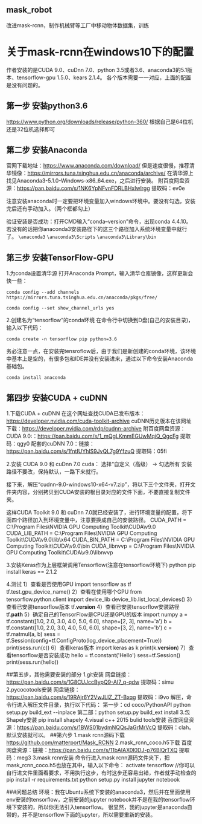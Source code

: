 ## mask_robot
改进mask-rcnn，制作机械臂等工厂中移动物体数据集，训练

# 关于mask-rcnn在windows10下的配置
作者安装的是CUDA 9.0、cuDnn 7.0、python 3.5或者3.6、anaconda3的5.1版本、tensorflow-gpu 1.5.0、kears 2.1.4。
各个版本需要一一对应，上面的配置是没有问题的。

## 第一步 安装python3.6
https://www.python.org/downloads/release/python-360/
根据自己是64位机还是32位机选择即可

## 第二步 安装Anaconda
官网下载地址：https://www.anaconda.com/download/ 
但是速度很慢，推荐清华镜像：https://mirrors.tuna.tsinghua.edu.cn/anaconda/archive/
在清华源上找见Anaconda3-5.1.0-Windows-x86_64.exe，之后进行安装。
附百度网盘资源：https://pan.baidu.com/s/1NK6YpNFvnFDRLBHxIwlrgg 提取码：ev0e

注意安装anaconda时一定要把环境变量加入windows环境中。要没有勾选，安装完后还有手动加入。（两个框都勾上）

验证安装是否成功：打开CMD输入“conda–version”命令，出现conda 4.4.10。若没有的话把你anaconda3安装路径下的这三个路径加入系统环境变量中就行了。
```\anaconda3```
```\anaconda3\Scripts```
```\anaconda3\Library\bin```


## 第三步 安装TensorFlow-GPU
1.为conda设置清华源
打开Anaconda Prompt，输入清华仓库镜像，这样更新会快一些：

```conda config --add channels https://mirrors.tuna.tsinghua.edu.cn/anaconda/pkgs/free/```

```conda config --set show_channel_urls yes```

2.创建名为“tensorflow”的conda环境
在命令行中切换到D盘(自己的安装目录)，输入以下代码：

```conda create -n tensorflow pip python=3.6```

务必注意一点，在安装完tensroflow后，由于我们是新创建的conda环境，该环境中基本上是空的，有很多包和IDE并没有安装进来，通过以下命令安装Anaconda基础包。

```conda install anaconda```

## 第四步 安装CUDA + cuDNN
1.下载CUDA + cuDNN
在这个网址查找CUDA已发布版本：https://developer.nvidia.com/cuda-toolkit-archive
cuDNN历史版本在该网址下载：https://developer.nvidia.com/rdp/cudnn-archive
附百度网盘资源：
CUDA 9.0:：https://pan.baidu.com/s/1_mQgLKmmEGUwMqiQ_QgcFg 提取码：qgy0
配套的cuDNN 7.0：链接：https://pan.baidu.com/s/1fntIUYhlS9JvQL7g9YfzuQ 提取码：05fi

2.安装 CUDA 9.0 和 cuDnn 7.0
cuda：
选择“自定义（高级）  ->  勾选所有
安装路径不要改，保持默认，一路下来就行。

接下来，解压“cudnn-9.0-windows10-x64-v7.zip”，将以下三个文件夹，打开文件夹内容，分别拷贝到CUDA安装的根目录对应的文件下面，不要直接复制文件夹。

这样CUDA Toolkit 9.0 和 cuDnn 7.0就已经安装了，进行环境变量的配置，将下面四个路径加入到环境变量中，注意要换成自己的安装路径。
CUDA_PATH = C:\Program Files\NVIDIA GPU Computing Toolkit\CUDA\v9.0
CUDA_LIB_PATH = C:\Program Files\NVIDIA GPU Computing Toolkit\CUDA\v9.0\lib\x64 
CUDA_BIN_PATH = C:\Program Files\NVIDIA GPU Computing Toolkit\CUDA\v9.0\bin
CUDA_libnvvp = C:\Program Files\NVIDIA GPU Computing Toolkit\CUDA\v9.0\libnvvp

3.安装Keras作为上层框架调用Tensorflow(注意在tensorflow环境下)
python
pip install keras == 2.1.2

4.测试
1）查看是否使用GPU
import tensorflow as tf
tf.test.gpu_device_name()
2）查看在使用哪个GPU
from tensorflow.python.client import device_lib
device_lib.list_local_devices()
3）查看已安装tensorflow版本
tf.__version__
4）查看已安装tensorflow安装路径
tf.__path__
5）确定自己的TensorFlow是CPU还是GPU的版本
import numpy
a = tf.constant([1.0, 2.0, 3.0, 4.0, 5.0, 6.0], shape=[2, 3], name='a')
b = tf.constant([1.0, 2.0, 3.0, 4.0, 5.0, 6.0], shape=[3, 2], name='b')
c = tf.matmul(a, b)
sess = tf.Session(config=tf.ConfigProto(log_device_placement=True))
print(sess.run(c))
6）查看keras版本
import keras as k
print(k.__version__)
7）查看tensorflow是否安装成功
hello = tf.constant('Hello')
sess=tf.Session()
print(sess.run(hello))

##第五步，其他需要安装的部分
1.git安装
网盘链接：https://pan.baidu.com/s/1G8CUJccBypQ9-AI7_q-qdw 提取码：simu
2.pycocotools安装
网盘链接：https://pan.baidu.com/s/19RAjr6Y2VwJLIZ_ZT-Bxqg 提取码：i9vo
解压，命令行进入解压文件目录，执行以下代码：
第一步：cd coco/PythonAPI
       python setup.py build_ext --inplace
第二部：python setup.py build_ext install
3.包Shapely安装
pip install shapely
4.visual c++ 2015 bulid tools安装
百度网盘资源：https://pan.baidu.com/s/1BWS01bydmNQQsJaGrMrVcQ 提取码：clah。默认安装就可以。
##第六步
1.mask rcnn源码下载
https://github.com/matterport/Mask_RCNN
2.mask_rcnn_coco.h5下载
百度网盘资源：链接：https://pan.baidu.com/s/11bAIAX0l0DJ-p76BlQrTXQ 提取码：meg3
3.mask rcnn安装
命令行进入mask rcnn源码文件夹下，把mask_rcnn_coco.h5也放在其中，输入以下命令：
activate tensorflow
//你可以自行进文件里面看要求，不用执行这步，有时这步还容易出错，作者就手动检查的
pip install -r requirements.txt
python setup.py install
jupyter notebook

###问题总结
环境：我在Ubuntu系统下安装的anaconda3，然后并在里面使用env安装的tensorflow，之前安装的jupyter notebook并不是在我的tensorflow环境下安装的，所以你无法引入tensorflow。
很显然，我的jupyter是anaconda自带的，并不是tensorflow下面的jupyter，所以需要重新的安装。
















